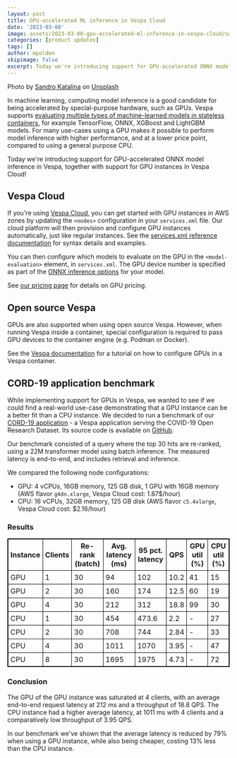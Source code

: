 ```yaml
---
layout: post
title: GPU-accelerated ML inference in Vespa Cloud
date: '2023-03-08'
image: assets/2023-03-08-gpu-accelerated-ml-inference-in-vespa-cloud/sandro-katalina-k1bO_VTiZSs-unsplash.jpg
categories: [product updates]
tags: []
author: mpolden
skipimage: false
excerpt: Today we're introducing support for GPU-accelerated ONNX model inference in Vespa, together with support for GPU instances in Vespa Cloud!
---
```


<p class="image-credit">
Photo by <a
href="https://unsplash.com/@sandrokatalina?utm_source=unsplash&utm_medium=referral&utm_content=creditCopyText">Sandro
Katalina</a> on <a
href="https://unsplash.com/photos/k1bO_VTiZSs?utm_source=unsplash&utm_medium=referral&utm_content=creditCopyText">Unsplash</a>
</p>

In machine learning, computing model inference is a good candidate for being
accelerated by special-purpose hardware, such as GPUs. Vespa supports
[evaluating multiple types of machine-learned models in stateless
containers](https://docs.vespa.ai/en/stateless-model-evaluation.html), for
example TensorFlow, ONNX, XGBoost and LightGBM models. For many use-cases using
a GPU makes it possible to perform model inference with higher performance, and
at a lower price point, compared to using a general purpose CPU.

Today we're introducing support for GPU-accelerated ONNX model inference in
Vespa, together with support for GPU instances in Vespa Cloud!

## Vespa Cloud

If you're using [Vespa Cloud](https://cloud.vespa.ai/), you can get started with
GPU instances in AWS zones by updating the `<nodes>` configuration in your
`services.xml` file. Our cloud platform will then provision and configure GPU
instances automatically, just like regular instances. See the [services.xml
reference documentation](https://cloud.vespa.ai/en/reference/services#gpu) for
syntax details and examples.

You can then configure which models to evaluate on the GPU in the
`<model-evaluation>` element, in `services.xml`. The GPU device number is
specified as part of the [ONNX inference
options](https://docs.vespa.ai/en/stateless-model-evaluation.html#onnx-inference-options)
for your model.

See [our pricing page](https://cloud.vespa.ai/pricing) for details on GPU
pricing.

## Open source Vespa

GPUs are also supported when using open source Vespa. However, when running
Vespa inside a container, special configuration is required to pass GPU devices
to the container engine (e.g. Podman or Docker).

See the [Vespa documentation](https://docs.vespa.ai/en/vespa-gpu-container.html)
for a tutorial on how to configure GPUs in a Vespa container.

## CORD-19 application benchmark

While implementing support for GPUs in Vespa, we wanted to see if we could find
a real-world use-case demonstrating that a GPU instance can be a better fit than
a CPU instance. We decided to run a benchmark of our [CORD-19
application](https://blog.vespa.ai/vespa-ai-and-the-cord-19-public-api/) - a
Vespa application serving the COVID-19 Open Research Dataset. Its source code is
available on [GitHub](https://github.com/vespa-cloud/cord-19-search).

Our benchmark consisted of a query where the top 30 hits are re-ranked, using a
22M transformer model using batch inference. The measured latency is end-to-end,
and includes retrieval and inference.

We compared the following node configurations:

- GPU: 4 vCPUs, 16GB memory, 125 GB disk, 1 GPU with 16GB memory (AWS flavor
  `g4dn.xlarge`, Vespa Cloud cost: 1.87$/hour)
- CPU: 16 vCPUs, 32GB memory, 125 GB disk (AWS flavor `c5.4xlarge`, Vespa Cloud
  cost: $2.16/hour)

### Results

<style>
  table, th, td {
    border: 1px solid black;
    margin-bottom: 20px;
  }
  th, td {
    padding: 5px;
  }
</style>

| Instance | Clients | Re-rank (batch) | Avg. latency (ms) | 95 pct. latency | QPS  | GPU util (%) | CPU util (%) |
|----------|---------|-----------------|-------------------|-----------------|------|--------------|--------------|
| GPU      | 1       | 30              | 94                | 102             | 10.2 | 41           | 15           |
| GPU      | 2       | 30              | 160               | 174             | 12.5 | 60           | 19           |
| GPU      | 4       | 30              | 212               | 312             | 18.8 | 99           | 30           |
| CPU      | 1       | 30              | 454               | 473.6           | 2.2  | -            | 27           |
| CPU      | 2       | 30              | 708               | 744             | 2.84 | -            | 33           |
| CPU      | 4       | 30              | 1011              | 1070            | 3.95 | -            | 47           |
| CPU      | 8       | 30              | 1695              | 1975            | 4.73 | -            | 72           |

### Conclusion

The GPU of the GPU instance was saturated at 4 clients, with an average
end-to-end request latency at 212 ms and a throughput of 18.8 QPS. The CPU
instance had a higher average latency, at 1011 ms with 4 clients and a
comparatively low throughput of 3.95 QPS.

In our benchmark we've shown that the average latency is reduced by 79% when
using a GPU instance, while also being cheaper, costing 13% less than the CPU
instance.
